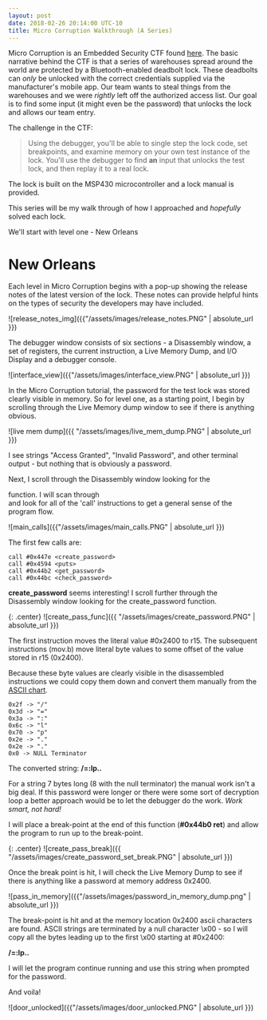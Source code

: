 ```yaml
---
layout: post
date: 2018-02-26 20:14:00 UTC-10
title: Micro Corruption Walkthrough (A Series)
---
```


Micro Corruption is an Embedded Security CTF found [here](https://microcorruption.com/login). The basic narrative behind the CTF is that a series of warehouses spread around the world are protected by a Bluetooth-enabled deadbolt lock. These deadbolts can _only_ be unlocked with the correct credentials supplied via the manufacturer's mobile app. Our team wants to steal things from the warehouses and we were _rightly_ left off the authorized access list. Our goal is to find some input (it might even be the password) that unlocks the lock and allows our team entry.

The challenge in the CTF: 

> Using the debugger, you'll be able to single step the lock code, set breakpoints, and examine memory on your own test instance of the lock. You'll use the debugger to find **an** input that unlocks the test lock, and then replay it to a real lock.

The lock is built on the MSP430 microcontroller and a lock manual is provided.

This series will be my walk through of how I approached and _hopefully_ solved each lock.

We'll start with level one - New Orleans

# New Orleans

Each level in Micro Corruption begins with a pop-up showing the release notes of the latest version of the lock. These notes can provide helpful hints on the types of security the developers may have included.

![release_notes_img]({{"/assets/images/release_notes.PNG" | absolute_url }})

The debugger window consists of six sections - a Disassembly window, a set of registers, the current instruction, a Live Memory Dump, and I/O Display and a debugger console. 

![interface_view]({{"/assets/images/interface_view.PNG" | absolute_url }})

In the Micro Corruption tutorial, the password for the test lock was stored clearly visible in memory. So for level one, as a starting point, I begin by scrolling through the Live Memory dump window to see if there is anything obvious. 

![live mem dump]({{ "/assets/images/live_mem_dump.PNG" | absolute_url }})

I see strings "Access Granted", "Invalid Password", and other terminal output - but nothing that is obviously a password.

Next, I scroll through the Disassembly window looking for the **<main>** function. I will scan through **<main>** and look for all of the 'call' instructions to get a general sense of the program flow. 

![main_calls]({{"/assets/images/main_calls.PNG" | absolute_url }})

The first few calls are:
```
call #0x447e <create_password>
call #0x4594 <puts>
call #0x44b2 <get_password>
call #0x44bc <check_password>
```
**create\_password** seems interesting! I scroll further through the Disassembly window looking for the create_password function. 

{: .center}
![create_pass_func]({{ "/assets/images/create_password.PNG" | absolute_url }})


The first instruction moves the literal value #0x2400 to r15. The subsequent instructions (mov.b) move literal byte values to some offset of the value stored in r15 (0x2400).

Because these byte values are clearly visible in the disassembled instructions we could copy them down and convert them manually from the [ASCII chart](http://www.asciitable.com).

```
0x2f -> "/"
0x3d -> "="
0x3a ->	":"
0x6c ->	"l"
0x70 ->	"p"
0x2e ->	"."
0x2e ->	"."
0x0 -> NULL Terminator
```
The converted string:  **/=:lp..**

For a string 7 bytes long (8 with the null terminator) the manual work isn't a big deal. If this password were longer or there were some sort of decryption loop a better approach would be to let the debugger do the work. _Work smart, not hard!_

I will place a break-point at the end of this function (**#0x44b0 ret**) and allow the program to run up to the break-point.

{: .center}
![create_pass_break]({{ "/assets/images/create_password_set_break.PNG" | absolute_url }})

Once the break point is hit, I will check the Live Memory Dump to see if there is anything like a password at memory address 0x2400.

![pass_in_memory]({{"/assets/images/password_in_memory_dump.png" | absolute_url }})

The break-point is hit and at the memory location 0x2400 ascii characters are found. ASCII strings are terminated by a null character \x00 - so I will copy all the bytes leading up to the first \x00 starting at #0x2400: 

**/=:lp..**

I will let the program continue running and use this string when prompted for the password.

And voila!

![door_unlocked]({{"/assets/images/door_unlocked.PNG" | absolute_url }})





